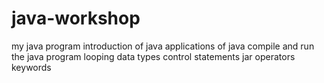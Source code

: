 # java-workshop
my java program
introduction of java
applications of java
compile and run the java program
looping 
data types
control statements 
jar
operators
keywords